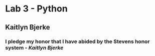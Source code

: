 # Lab 3 - Python
## Kaitlyn Bjerke
### I pledge my honor that I have abided by the Stevens honor system - *Kaitlyn Bjerke*
